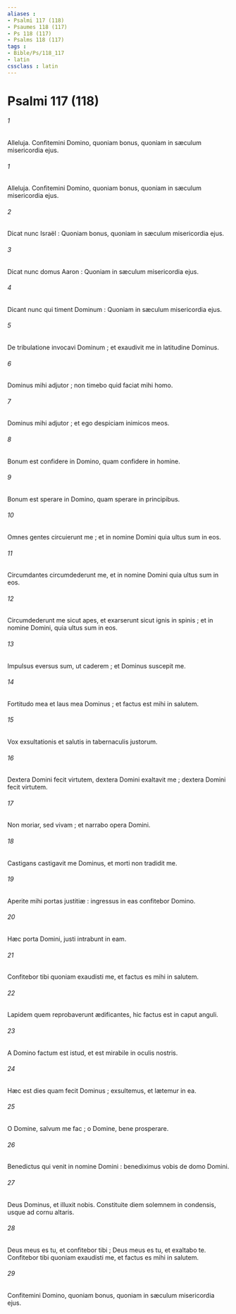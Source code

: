 ```yaml
---
aliases : 
- Psalmi 117 (118)
- Psaumes 118 (117)
- Ps 118 (117)
- Psalms 118 (117)
tags : 
- Bible/Ps/118_117
- latin
cssclass : latin
---
```


# Psalmi 117 (118)

###### 1
Alleluja. Confitemini Domino, quoniam bonus, quoniam in sæculum misericordia ejus.
###### 1
Alleluja. Confitemini Domino, quoniam bonus, quoniam in sæculum misericordia ejus.
###### 2
Dicat nunc Israël : Quoniam bonus, quoniam in sæculum misericordia ejus.
###### 3
Dicat nunc domus Aaron : Quoniam in sæculum misericordia ejus.
###### 4
Dicant nunc qui timent Dominum : Quoniam in sæculum misericordia ejus.
###### 5
De tribulatione invocavi Dominum ; et exaudivit me in latitudine Dominus.
###### 6
Dominus mihi adjutor ; non timebo quid faciat mihi homo.
###### 7
Dominus mihi adjutor ; et ego despiciam inimicos meos.
###### 8
Bonum est confidere in Domino, quam confidere in homine.
###### 9
Bonum est sperare in Domino, quam sperare in principibus.
###### 10
Omnes gentes circuierunt me ; et in nomine Domini quia ultus sum in eos.
###### 11
Circumdantes circumdederunt me, et in nomine Domini quia ultus sum in eos.
###### 12
Circumdederunt me sicut apes, et exarserunt sicut ignis in spinis ; et in nomine Domini, quia ultus sum in eos.
###### 13
Impulsus eversus sum, ut caderem ; et Dominus suscepit me.
###### 14
Fortitudo mea et laus mea Dominus ; et factus est mihi in salutem.
###### 15
Vox exsultationis et salutis in tabernaculis justorum.
###### 16
Dextera Domini fecit virtutem, dextera Domini exaltavit me ; dextera Domini fecit virtutem.
###### 17
Non moriar, sed vivam ; et narrabo opera Domini.
###### 18
Castigans castigavit me Dominus, et morti non tradidit me.
###### 19
Aperite mihi portas justitiæ : ingressus in eas confitebor Domino.
###### 20
Hæc porta Domini, justi intrabunt in eam.
###### 21
Confitebor tibi quoniam exaudisti me, et factus es mihi in salutem.
###### 22
Lapidem quem reprobaverunt ædificantes, hic factus est in caput anguli.
###### 23
A Domino factum est istud, et est mirabile in oculis nostris.
###### 24
Hæc est dies quam fecit Dominus ; exsultemus, et lætemur in ea.
###### 25
O Domine, salvum me fac ; o Domine, bene prosperare.
###### 26
Benedictus qui venit in nomine Domini : benediximus vobis de domo Domini.
###### 27
Deus Dominus, et illuxit nobis. Constituite diem solemnem in condensis, usque ad cornu altaris.
###### 28
Deus meus es tu, et confitebor tibi ; Deus meus es tu, et exaltabo te. Confitebor tibi quoniam exaudisti me, et factus es mihi in salutem.
###### 29
Confitemini Domino, quoniam bonus, quoniam in sæculum misericordia ejus.
